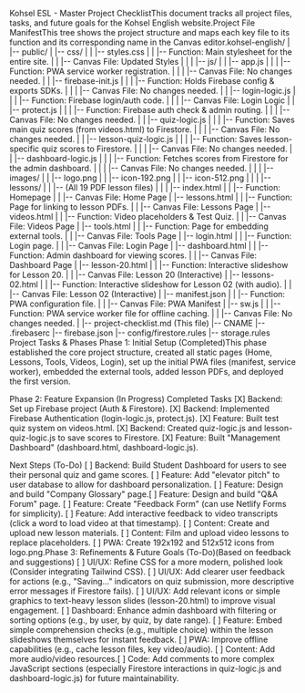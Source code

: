 Kohsel ESL - Master Project ChecklistThis document tracks all project files, tasks, and future goals for the Kohsel English website.Project File ManifestThis tree shows the project structure and maps each key file to its function and its corresponding name in the Canvas editor.kohsel-english/
|
|-- public/
|   |-- css/
|   |   |-- styles.css
|   |       |-- Function: Main stylesheet for the entire site.
|   |       |-- Canvas File: Updated Styles
|   |
|   |-- js/
|   |   |-- app.js
|   |   |   |-- Function: PWA service worker registration.
|   |   |   |-- Canvas File: No changes needed.
|   |   |-- firebase-init.js
|   |   |   |-- Function: Holds Firebase config & exports SDKs.
|   |   |   |-- Canvas File: No changes needed.
|   |   |-- login-logic.js
|   |   |   |-- Function: Firebase login/auth code.
|   |   |   |-- Canvas File: Login Logic
|   |   |-- protect.js
|   |   |   |-- Function: Firebase auth check & admin routing.
|   |   |   |-- Canvas File: No changes needed.
|   |   |-- quiz-logic.js
|   |   |   |-- Function: Saves main quiz scores (from videos.html) to Firestore.
|   |   |   |-- Canvas File: No changes needed.
|   |   |-- lesson-quiz-logic.js
|   |   |   |-- Function: Saves lesson-specific quiz scores to Firestore.
|   |   |   |-- Canvas File: No changes needed.
|   |   |-- dashboard-logic.js
|   |   |   |-- Function: Fetches scores from Firestore for the admin dashboard.
|   |   |   |-- Canvas File: No changes needed.
|   |
|   |-- images/
|   |   |-- logo.png
|   |   |-- icon-192.png
|   |   |-- icon-512.png
|   |
|   |-- lessons/
|   |   |-- (All 19 PDF lesson files)
|   |
|   |-- index.html
|   |   |-- Function: Homepage
|   |   |-- Canvas File: Home Page
|   |-- lessons.html
|   |   |-- Function: Page for linking to lesson PDFs.
|   |   |-- Canvas File: Lessons Page
|   |-- videos.html
|   |   |-- Function: Video placeholders & Test Quiz.
|   |   |-- Canvas File: Videos Page
|   |-- tools.html
|   |   |-- Function: Page for embedding external tools.
|   |   |-- Canvas File: Tools Page
|   |-- login.html
|   |   |-- Function: Login page.
|   |   |-- Canvas File: Login Page
|   |-- dashboard.html
|   |   |-- Function: Admin dashboard for viewing scores.
|   |   |-- Canvas File: Dashboard Page
|   |-- lesson-20.html
|   |   |-- Function: Interactive slideshow for Lesson 20.
|   |   |-- Canvas File: Lesson 20 (Interactive)
|   |-- lessons-02.html
|   |   |-- Function: Interactive slideshow for Lesson 02 (with audio).
|   |   |-- Canvas File: Lesson 02 (Interactive)
|   |-- manifest.json
|   |   |-- Function: PWA configuration file.
|   |   |-- Canvas File: PWA Manifest
|   |-- sw.js
|   |   |-- Function: PWA service worker file for offline caching.
|   |   |-- Canvas File: No changes needed.
|
|-- project-checklist.md  (This file)
|-- CNAME
|-- .firebaserc
|-- firebase.json
|-- config/firestore.rules
|-- storage.rules
Project Tasks & Phases
Phase 1: Initial Setup 
(Completed)This phase established the core project structure, created all static pages (Home, Lessons, Tools, Videos, Login), set up the initial PWA files (manifest, service worker), embedded the external tools, added lesson PDFs, and deployed the first version.

Phase 2: Feature Expansion (In Progress)
Completed Tasks
[X] Backend: Set up Firebase project (Auth & Firestore).
[X] Backend: Implemented Firebase Authentication (login-logic.js, protect.js).
[X] Feature: Built test quiz system on videos.html.
[X] Backend: Created quiz-logic.js and lesson-quiz-logic.js to save scores to Firestore.
[X] Feature: Built "Management Dashboard" (dashboard.html, dashboard-logic.js).

Next Steps (To-Do)
[ ] Backend: Build Student Dashboard for users to see their personal quiz and game scores.
[ ] Feature: Add "elevator pitch" to user database to allow for dashboard personalization.
[ ] Feature: Design and build "Company Glossary" page.[ ] Feature: Design and build "Q&A Forum" page.
[ ] Feature: Create "Feedback Form" (can use Netlify Forms for simplicity).
[ ] Feature: Add interactive feedback to video transcripts (click a word to load video at that timestamp).
[ ] Content: Create and upload new lesson materials.
[ ] Content: Film and upload video lessons to replace placeholders.
[ ] PWA: Create 192x192 and 512x512 icons from logo.png.Phase 3: Refinements & Future Goals (To-Do)(Based on feedback and suggestions)
[ ] UI/UX: Refine CSS for a more modern, polished look (Consider integrating Tailwind CSS).
[ ] UI/UX: Add clearer user feedback for actions (e.g., "Saving..." indicators on quiz submission, more descriptive error messages if Firestore fails).
[ ] UI/UX: Add relevant icons or simple graphics to text-heavy lesson slides (lesson-20.html) to improve visual engagement.
[ ] Dashboard: Enhance admin dashboard with filtering or sorting options (e.g., by user, by quiz, by date range).
[ ] Feature: Embed simple comprehension checks (e.g., multiple choice) within the lesson slideshows themselves for instant feedback.
[ ] PWA: Improve offline capabilities (e.g., cache lesson files, key video/audio).
[ ] Content: Add more audio/video resources.[ ] Code: Add comments to more complex JavaScript sections (especially Firestore interactions in quiz-logic.js and dashboard-logic.js) for future maintainability.